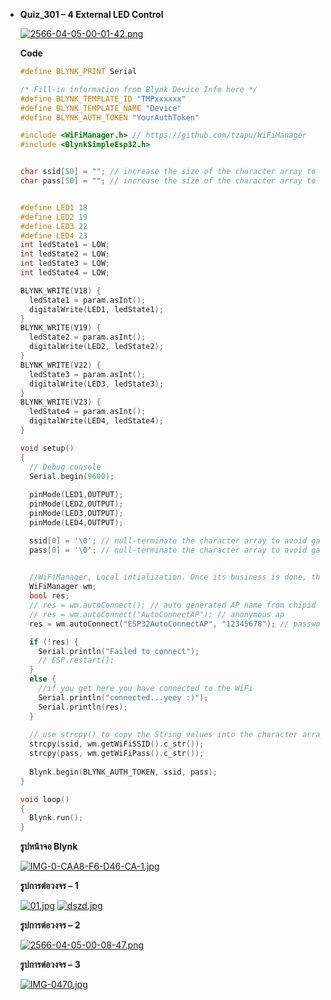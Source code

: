 * __Quiz_301 – 4 External LED Control__

  [![2566-04-05-00-01-42.png](https://i.postimg.cc/mrS1YqNQ/2566-04-05-00-01-42.png)](https://postimg.cc/XZpv3sPJ)

  __Code__

  ```C++
  #define BLYNK_PRINT Serial

  /* Fill-in information from Blynk Device Info here */
  #define BLYNK_TEMPLATE_ID "TMPxxxxxx"
  #define BLYNK_TEMPLATE_NAME "Device"
  #define BLYNK_AUTH_TOKEN "YourAuthToken"

  #include <WiFiManager.h> // https://github.com/tzapu/WiFiManager
  #include <BlynkSimpleEsp32.h>


  char ssid[50] = ""; // increase the size of the character array to fit the maximum length of a WiFi SSID
  char pass[50] = ""; // increase the size of the character array to fit the maximum length of a WiFi password


  #define LED1 18
  #define LED2 19
  #define LED3 22
  #define LED4 23
  int ledState1 = LOW;
  int ledState2 = LOW;
  int ledState3 = LOW;
  int ledState4 = LOW;

  BLYNK_WRITE(V18) {
    ledState1 = param.asInt();
    digitalWrite(LED1, ledState1);
  }
  BLYNK_WRITE(V19) {
    ledState2 = param.asInt();
    digitalWrite(LED2, ledState2);
  }
  BLYNK_WRITE(V22) {
    ledState3 = param.asInt();
    digitalWrite(LED3, ledState3);
  }
  BLYNK_WRITE(V23) {
    ledState4 = param.asInt();
    digitalWrite(LED4, ledState4);
  }

  void setup()
  {
    // Debug console
    Serial.begin(9600);
    
    pinMode(LED1,OUTPUT);
    pinMode(LED2,OUTPUT);
    pinMode(LED3,OUTPUT);
    pinMode(LED4,OUTPUT);

    ssid[0] = '\0'; // null-terminate the character array to avoid garbage values
    pass[0] = '\0'; // null-terminate the character array to avoid garbage values

    
    //WiFiManager, Local intialization. Once its business is done, there is no need to keep it around
    WiFiManager wm;
    bool res;
    // res = wm.autoConnect(); // auto generated AP name from chipid
    // res = wm.autoConnect("AutoConnectAP"); // anonymous ap
    res = wm.autoConnect("ESP32AutoConnectAP", "12345678"); // password protected ap

    if (!res) {
      Serial.println("Failed to connect");
      // ESP.restart();
    }
    else {
      //if you get here you have connected to the WiFi
      Serial.println("connected...yeey :)");
      Serial.println(res);
    }
    
    // use strcpy() to copy the String values into the character arrays
    strcpy(ssid, wm.getWiFiSSID().c_str());
    strcpy(pass, wm.getWiFiPass().c_str());
    
    Blynk.begin(BLYNK_AUTH_TOKEN, ssid, pass);
  }

  void loop()
  {
    Blynk.run();
  }
  ```
  __รูปหน้าจอ Blynk__

  [![IMG-0-CAA8-F6-D46-CA-1.jpg](https://i.postimg.cc/c4bf5V3Z/IMG-0-CAA8-F6-D46-CA-1.jpg)](https://postimg.cc/568HXKpk)

  __รูปการต่อวงจร – 1__
  
  [![01.jpg](https://i.postimg.cc/Gm3yMhjs/01.jpg)](https://postimg.cc/pp7rrv42)
  [![dszd.jpg](https://i.postimg.cc/kgRjgckc/dszd.jpg)](https://postimg.cc/YvkNX12G)
  
  __รูปการต่อวงจร – 2__
  
  [![2566-04-05-00-08-47.png](https://i.postimg.cc/3RmGyRfx/2566-04-05-00-08-47.png)](https://postimg.cc/DJf0H2K9)

  __รูปการต่อวงจร – 3__
  
  [![IMG-0470.jpg](https://i.postimg.cc/Jz7KVF5c/IMG-0470.jpg)](https://postimg.cc/4mMppBMm)


